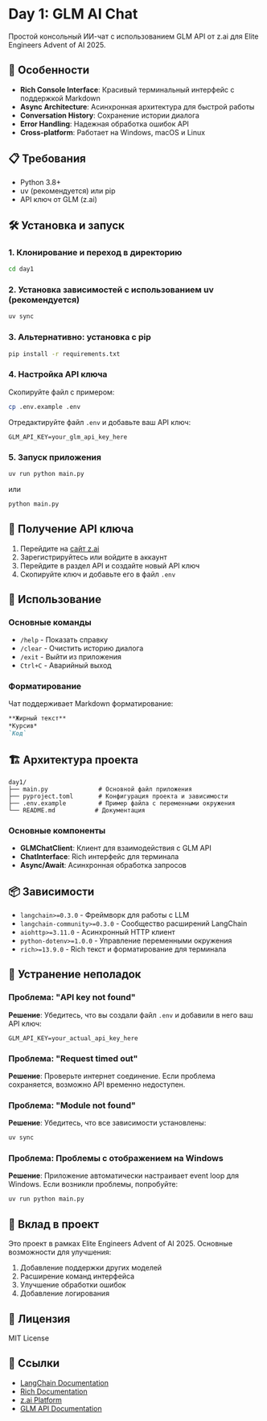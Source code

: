 # Day 1: GLM AI Chat

Простой консольный ИИ-чат с использованием GLM API от z.ai для Elite Engineers Advent of AI 2025.

## 🚀 Особенности

- **Rich Console Interface**: Красивый терминальный интерфейс с поддержкой Markdown
- **Async Architecture**: Асинхронная архитектура для быстрой работы
- **Conversation History**: Сохранение истории диалога
- **Error Handling**: Надежная обработка ошибок API
- **Cross-platform**: Работает на Windows, macOS и Linux

## 📋 Требования

- Python 3.8+
- uv (рекомендуется) или pip
- API ключ от GLM (z.ai)

## 🛠️ Установка и запуск

### 1. Клонирование и переход в директорию

```bash
cd day1
```

### 2. Установка зависимостей с использованием uv (рекомендуется)

```bash
uv sync
```

### 3. Альтернативно: установка с pip

```bash
pip install -r requirements.txt
```

### 4. Настройка API ключа

Скопируйте файл с примером:

```bash
cp .env.example .env
```

Отредактируйте файл `.env` и добавьте ваш API ключ:

```env
GLM_API_KEY=your_glm_api_key_here
```

### 5. Запуск приложения

```bash
uv run python main.py
```

или

```bash
python main.py
```

## 🔑 Получение API ключа

1. Перейдите на [сайт z.ai](https://z.ai/)
2. Зарегистрируйтесь или войдите в аккаунт
3. Перейдите в раздел API и создайте новый API ключ
4. Скопируйте ключ и добавьте его в файл `.env`

## 💬 Использование

### Основные команды

- `/help` - Показать справку
- `/clear` - Очистить историю диалога
- `/exit` - Выйти из приложения
- `Ctrl+C` - Аварийный выход

### Форматирование

Чат поддерживает Markdown форматирование:

```markdown
**Жирный текст**
*Курсив*
`Код`
```

## 🏗️ Архитектура проекта

```
day1/
├── main.py              # Основной файл приложения
├── pyproject.toml       # Конфигурация проекта и зависимости
├── .env.example         # Пример файла с переменными окружения
└── README.md           # Документация
```

### Основные компоненты

- **GLMChatClient**: Клиент для взаимодействия с GLM API
- **ChatInterface**: Rich интерфейс для терминала
- **Async/Await**: Асинхронная обработка запросов

## 📦 Зависимости

- `langchain>=0.3.0` - Фреймворк для работы с LLM
- `langchain-community>=0.3.0` - Сообщество расширений LangChain
- `aiohttp>=3.11.0` - Асинхронный HTTP клиент
- `python-dotenv>=1.0.0` - Управление переменными окружения
- `rich>=13.9.0` - Rich текст и форматирование для терминала

## 🐛 Устранение неполадок

### Проблема: "API key not found"

**Решение**: Убедитесь, что вы создали файл `.env` и добавили в него ваш API ключ:

```env
GLM_API_KEY=your_actual_api_key_here
```

### Проблема: "Request timed out"

**Решение**: Проверьте интернет соединение. Если проблема сохраняется, возможно API временно недоступен.

### Проблема: "Module not found"

**Решение**: Убедитесь, что все зависимости установлены:

```bash
uv sync
```

### Проблема: Проблемы с отображением на Windows

**Решение**: Приложение автоматически настраивает event loop для Windows. Если возникли проблемы, попробуйте:

```bash
uv run python main.py
```

## 🤝 Вклад в проект

Это проект в рамках Elite Engineers Advent of AI 2025. Основные возможности для улучшения:

1. Добавление поддержки других моделей
2. Расширение команд интерфейса
3. Улучшение обработки ошибок
4. Добавление логирования

## 📄 Лицензия

MIT License

## 🔗 Ссылки

- [LangChain Documentation](https://python.langchain.com/)
- [Rich Documentation](https://rich.readthedocs.io/)
- [z.ai Platform](https://z.ai/)
- [GLM API Documentation](https://open.bigmodel.cn/dev/api)